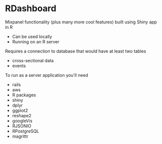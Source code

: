 # RDashboard
Mixpanel functionality (plus many more cool features) built using Shiny app in R
* Can be used locally
* Running on an R server

Requires a connection to database that would have at least two tables
* cross-sectional data
* events

To run as a server application you'll need
* rails
* aws
* R packages
 * shiny
 * dplyr
 * ggplot2
 * reshape2
 * googleVis
 * RJSONIO
 * RPostgreSQL
 * magrittr

